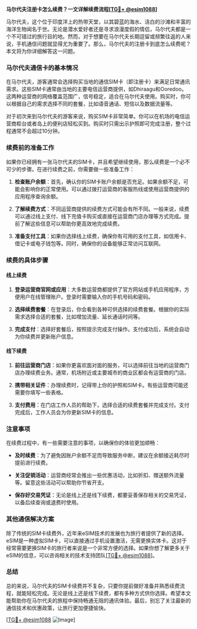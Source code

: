 **马尔代夫注册卡怎么续费？一文详解续费流程[[TG💪+ @esim1088](https://t.me/s/esim1088)]**

马尔代夫，这个位于印度洋上的热带天堂，以其碧蓝的海水、洁白的沙滩和丰富的海洋生物闻名于世。无论是潜水爱好者还是寻求浪漫度假的情侣，马尔代夫都是一个不可错过的旅行目的地。然而，对于想要在马尔代夫长期逗留或频繁往返的人来说，手机通信问题就显得尤为重要了。那么，马尔代夫的注册卡到底怎么续费呢？本文将为你详细解答这一问题。

### 马尔代夫通信卡的基本情况

在马尔代夫，游客通常会选择购买当地的通信SIM卡（即注册卡）来满足日常通讯需求。这些SIM卡通常由当地的主要电信运营商提供，如Dhiraagu和Ooredoo。这两种运营商的网络覆盖范围广，信号稳定，适合在马尔代夫使用。购买时，你可以根据自己的需求选择不同的套餐，比如语音通话、短信以及数据流量等。

对于初次来到马尔代夫的游客来说，购买SIM卡非常简单。你可以在机场的电信运营商柜台或者岛上的便利店轻松买到。购买时只需出示护照即可完成注册，整个过程通常不会超过10分钟。

### 续费前的准备工作

如果你已经拥有一张马尔代夫的SIM卡，并且希望继续使用，那么续费是一个必不可少的步骤。在进行续费之前，你需要做一些准备工作：

1. **检查账户余额**：首先，确认你的SIM卡账户余额是否充足。如果余额不足，可能会影响你的正常使用。可以通过拨打运营商的客服热线或使用运营商提供的应用程序查询余额。

2. **了解续费方式**：不同运营商提供的续费方式可能会有所不同。一般来说，续费可以通过线上支付、线下充值卡购买或直接在运营商门店办理等方式完成。提前了解这些信息可以帮助你更高效地完成续费。

3. **准备支付工具**：如果你选择线上续费，确保你有可用的支付工具，如信用卡、借记卡或电子钱包等。同时，确保你的设备能够正常访问互联网。

### 续费的具体步骤

#### 线上续费

1. **登录运营商官网或应用**：大多数运营商都提供了官方网站或手机应用程序，方便用户在线管理账户。登录时需要输入你的手机号码和密码。

2. **选择续费套餐**：在登录后，你会看到各种可供选择的续费套餐。根据你的实际需求选择合适的套餐，比如增加流量、延长通话时间等。

3. **完成支付**：选择好套餐后，按照提示完成支付操作。支付成功后，系统会自动为你续费并更新账户信息。

#### 线下续费

1. **前往运营商门店**：如果你更喜欢面对面的服务，可以选择前往当地的运营商门店办理续费业务。通常，机场附近或主要城市的商业区都会有运营商的门店。

2. **携带相关证件**：办理续费时，记得带上你的护照和SIM卡。有些运营商可能还需要你填写一些表格。

3. **支付费用**：在门店工作人员的帮助下，选择合适的续费套餐并完成支付。支付完成后，工作人员会为你更新SIM卡的信息。

### 注意事项

在续费过程中，有一些需要注意的事项，以确保你的体验更加顺畅：

- **及时续费**：为了避免因账户余额不足而导致服务中断，建议在余额接近耗尽时提前进行续费。
  
- **关注促销活动**：运营商经常会推出一些优惠活动，比如折扣、赠送额外流量等。留意这些活动可以帮助你节省开支。

- **保存好交易凭证**：无论是线上还是线下续费，都要妥善保存相关的交易凭证，以备后续查询或退费时使用。

### 其他通信解决方案

除了传统的SIM卡续费外，近年来eSIM技术的发展也为旅行者提供了新的选择。eSIM是一种虚拟SIM卡，可以直接通过手机设置激活，无需更换实体卡。这对于经常需要更换SIM卡的旅行者来说是一个非常方便的选择。如果你想了解更多关于eSIM的信息，可以咨询相关的技术支持团队[[TG💪+ @esim1088](https://t.me/s/esim1088)]。

### 总结

总的来说，马尔代夫的SIM卡续费并不复杂，只要你提前做好准备并熟悉续费流程，就能轻松完成。无论是线上还是线下续费，都有多种方式供你选择。希望本文能帮助你在马尔代夫的旅程中保持畅通无阻的通讯体验。最后，别忘了关注最新的通信技术和优惠政策，让旅行更加便捷愉快。

[[TG💪+ @esim1088](https://t.me/s/esim1088) ![Image](https://i.postimg.cc/4NQfJmqS/Snipaste-2025-05-13-00-14-12.png)]